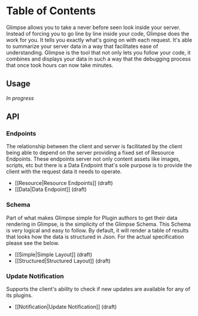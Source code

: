 # Table of Contents

Glimpse allows you to take a never before seen look inside your server. Instead of forcing you to go line by line inside your code, Glimpse does the work for you. It tells you exactly what's going on with each request. It's able to summarize your server data in a way that facilitates ease of understanding. Glimpse is the tool that not only lets you follow your code, it combines and displays your data in such a way that the debugging process that once took hours can now take minutes. 

## Usage

*In progress*

## API

### Endpoints
The relationship between the client and server is facilitated by the client being able to depend on the server providing a fixed set of Resource Endpoints. These endpoints server not only content assets like images, scripts, etc but there is a Data Endpoint that's sole purpose is to provide the client with the request data it needs to operate. 

  * [[Resource|Resource Endpoints]] (draft)
  * [[Data|Data Endpoint]] (draft)

### Schema
Part of what makes Glimpse simple for Plugin authors to get their data rendering in Glimpse, is the simplicity of the Glimpse Schema. This Schema is very logical and easy to follow. By default, it will render a table of results that looks how the data is structured in Json. For the actual specification please see the below.

  * [[Simple|Simple Layout]] (draft)
  * [[Structured|Structured Layout]] (draft)

### Update Notification
Supports the client's ability to check if new updates are available for any of its plugins. 

  * [[Notification|Update Notification]] (draft)